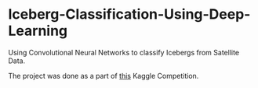 # Iceberg-Classification-Using-Deep-Learning
Using Convolutional Neural Networks to classify Icebergs from Satellite Data.

The project was done as a part of [this](https://www.kaggle.com/c/statoil-iceberg-classifier-challenge) Kaggle Competition.
